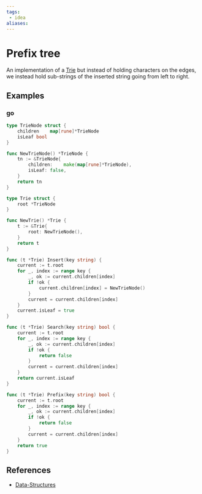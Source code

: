 ```yaml
---
tags:
 - idea
aliases:
---
```


# Prefix tree

An implementation of a [Trie](Trie.md) but instead of holding characters on the edges, we instead hold sub-strings of the inserted string going from left to right.

## Examples

### go

```go
type TrieNode struct {
	children    map[rune]*TrieNode
	isLeaf bool
}

func NewTrieNode() *TrieNode {
	tn := &TrieNode{
		children:    make(map[rune]*TrieNode),
		isLeaf: false,
	}
	return tn
}

type Trie struct {
	root *TrieNode
}

func NewTrie() *Trie {
	t := &Trie{
		root: NewTrieNode(),
	}
	return t
}

func (t *Trie) Insert(key string) {
	current := t.root
	for _, index := range key {
		_, ok := current.children[index]
		if !ok {
			current.children[index] = NewTrieNode()
		}
		current = current.children[index]
	}
	current.isLeaf = true
}

func (t *Trie) Search(key string) bool {
	current := t.root
	for _, index := range key {
		_, ok := current.children[index]
		if !ok {
			return false
		}
		current = current.children[index]
	}
	return current.isLeaf
}

func (t *Trie) Prefix(key string) bool {
	current := t.root
	for _, index := range key {
		_, ok := current.children[index]
		if !ok {
			return false
		}
		current = current.children[index]
	}
	return true
}
```

## References

- [Data-Structures](Data-Structures.md)
